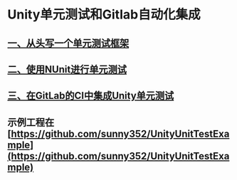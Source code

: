 # Unity单元测试和Gitlab自动化集成

## [一、从头写一个单元测试框架](一、从头写一个单元测试框架.md)
## [二、使用NUnit进行单元测试](二、使用NUnit进行单元测试.md)
## [三、在GitLab的CI中集成Unity单元测试](三、在GitLab的CI中集成Unity单元测试.md)

## 示例工程在 [https://github.com/sunny352/UnityUnitTestExample](https://github.com/sunny352/UnityUnitTestExample)